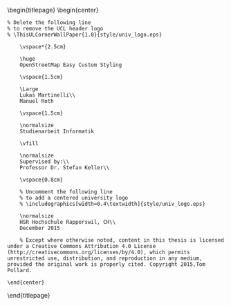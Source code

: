 <!-- 
This is the Latex-heavy title page. 
People outside UCL may want to remove the header logo 
and add the centred logo
-->

\begin{titlepage}
    \begin{center}

    % Delete the following line
    % to remove the UCL header logo
    % \ThisULCornerWallPaper{1.0}{style/univ_logo.eps}
        
        \vspace*{2.5cm}
        
        \huge
        OpenStreetMap Easy Custom Styling
        
        \vspace{1.5cm}
        
        \Large
        Lukas Martinelli\\
        Manuel Roth

        \vspace{1.5cm}

        \normalsize
        Studienarbeit Informatik
        
        \vfill
        
        \normalsize
        Supervised by:\\
        Professor Dr. Stefan Keller\\

        \vspace{0.8cm}

        % Uncomment the following line
        % to add a centered university logo
        % \includegraphics[width=0.4\textwidth]{style/univ_logo.eps}
        
        \normalsize
        HSR Hochschule Rapperswil, CH\\
        December 2015

        % Except where otherwise noted, content in this thesis is licensed under a Creative Commons Attribution 4.0 License (http://creativecommons.org/licenses/by/4.0), which permits unrestricted use, distribution, and reproduction in any medium, provided the original work is properly cited. Copyright 2015,Tom Pollard.

    \end{center}
\end{titlepage}
